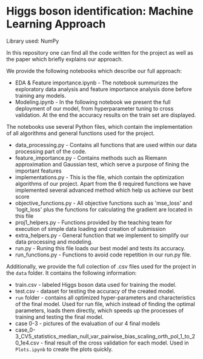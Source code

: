 # Higgs boson identification: Machine Learning Approach

Library used: NumPy

In this repository one can find all the code written for the project as well as the paper which briefly explains our approach. 

We provide the following notebooks which describe our full approach:
* EDA & Feature importance.ipynb - The notebook summurizes the exploratory data analysis and feature importance analysis done before training any models.
* Modeling.ipynb - In the following notebook we present the full deployment of our model, from hyperparameter tuning to cross validation. At the end the accuracy results on the train set are displayed. 

The notebooks use several Python files, which contain the implementation of all algorithms and general functions used for the project.
* data_processing.py - Contains all functions that are used within our data processing part of the code.
* feature_importance.py - Contains methods such as Riemann approximation and Gaussian test, which serve a purpose of fining the important features
* implementations.py - This is the file, which contain the optimization algorithms of our project. Apart from the 6 required functions we have implemented several advanced method which help us achieve our best score
* objective_functions.py - All objective functions such as 'mse_loss' and 'logit_loss' plus the functions for calculating the gradient are located in this file
* proj1_helpers.py - Functions provided by the teaching team for execution of simple data loading and creation of submission
* extra_helpers.py - General function that we implement to simplify our data processing and modeling.
* run.py - Runing this file loads our best model and tests its accuracy. 
* run_functions.py - Functions to avoid code repetition in our run.py file.

Additionally, we provide the full colection of .csv files used for the project in the `data` folder. It contains the following information:
* train.csv - labeled Higgs boson data used for training the model.
* test.csv - dataset for testing the accuracy of the created model.
* `run` folder - contains all optimized hyper-parameters and characteristics of the final model. Used for run file, which instead of finding the optimal parameters, loads them directly, which speeds up the processes of training and testing the final model.
* case 0-3 - pictures of the evaluation of our 4 final models
* case_0-3_CV5_statistics_median_null_var_pairwise_bias_scaling_orth_pol_1_to_20_1e4.csv - final result of the cross validation for each model. Used in `Plots.ipynb` to create the plots quickly.
